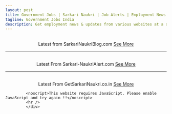 ```yaml
---
layout: post
title: Government Jobs | Sarkari Naukri | Job Alerts | Employment News
tagline: Government Jobs India
description: Get employment news & updates from various websites at a single place. Forget about visiting multiple websites to get news & updates. GJOBS has arranged them for you in a single website.
---
```

<div class="span8" >
              		 <script>document.write(x1.concat(s1)+sarkarinaukriblog+s2+xxml.concat(x2)); </script>
              		 <br /><center><black>Latest from SarkariNaukriBlog.com </black><a href="/sarkari-naukri-blog/"> See More</a></center>
              		 <hr />
              		 <script>document.write(x1.concat(s1)+sarkari2naukrialert+s2+xxml.concat(x2));</script>
              		 <br /><center><black>Latest From Sarkari-NaukriAlert.com </black><a href="/sarkari-naukrialert/"> See More</a></center>
<hr />
              		 <script>document.write(x1.concat(s1)+getsarkarinaukri+s2+xxml.concat(x2));</script>
              		 <br /><center><black>Latest From GetSarkariNaukri.co.in</black> <a href="/get-sarkari-naukri/"> See More</a></center>
             
             <noscript>This website requires JavaScript. Please enable JavaScript and try again !!</noscript>
			 <hr />
             </div>
			
